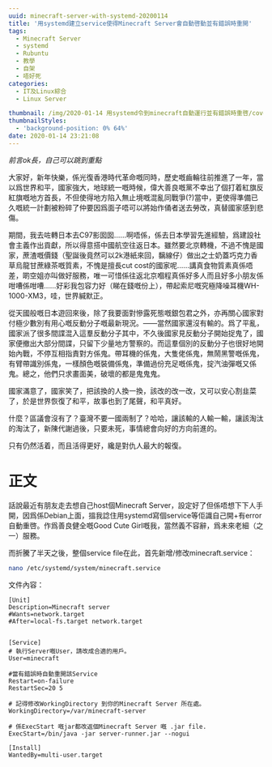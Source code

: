 ```yaml
---
uuid: minecraft-server-with-systemd-20200114
title: '用systemd建立service使得Minecraft Server會自動啓動並有錯誤時重開'
tags:
  - Minecraft Server
  - systemd
  - Rubuntu
  - 教學
  - 自架
  - 唔好死
categories:
  - IT及Linux綜合
  - Linux Server

thumbnail: /img/2020-01-14 用systemd令到minecraft自動運行並有錯誤時重啓/cover.png
thumbnailStyles:
  - 'background-position: 0% 64%'
date: 2020-01-14 23:21:08
---
```

*前言ok長，自己可以跳到重點*

大家好，新年快樂，係光復香港時代革命嘅同時，歷史嘅齒輪往前推進了一年，當以爲世界和平，國家強大，地球統一嘅時候，偉大善良嘅黨不幸出了個打着紅旗反紅旗嘅地方首長，不但使得地方陷入無止境嘅混亂同戰爭(?)當中，更使得準備已久嘅統一計劃被粉碎了仲要因爲面子唔可以將始作俑者送去勞改，真替國家感到悲傷。

期間，我去咗轉日本去C97影囡囡……啊唔係，係去日本學習先進經驗，爲建設社會主義作出貢獻，所以得意搭中國航空往返日本。雖然要北京轉機，不過不愧是國家，蔗渣嘅價錢（聖誕後竟然可以2k港紙來回，黐線仔）做出之士奶蓋巧克力香草烏龍甘蔗綠茶嘅質素，不愧是擅長cut cost的國家呢……講真食物質素真係唔差，啲空姐亦叫做好服務，唯一可惜係往返北京嗰程真係好多人而且好多小朋友係咁嘈係咁嘈……好彩我包容力好（睇在錢嘅份上），帶起索尼嘅究極降噪耳機WH-1000-XM3，哇，世界緘默正。

從天國般嘅日本遊回來後，除了我要面對慘露死態嘅銀包君之外，亦再關心國家對付極少數別有用心嘅反動分子嘅最新現況。——當然國家還沒有輸的。爲了平亂，國家派了很多間諜混入這羣反動分子其中，不久後國家見反動分子開始捉鬼了，國家便撤出大部分間諜，只留下少量地方警察的。而這羣個別的反動分子也很好地開始內戰，不停互相指責對方係鬼。帶耳機的係鬼，大隻佬係鬼，無鬧黑警嘅係鬼，有臂帶識別係鬼，一樣顏色嘅裝備係鬼，準備過份充足嘅係鬼，掟汽油彈嘅又係鬼。總之，他們只求畫面美，破壞的都是鬼鬼鬼。

國家滿意了，國家笑了，把該換的人換一換，該改的改一改，又可以安心割韭菜了，於是世界恢復了和平，故事也到了尾聲，和平真好。

什麼？區議會沒有了？臺灣不要一國兩制了？哈哈，讓該輸的人輸一輸，讓該淘汰的淘汰了，新陳代謝過後，只要未死，事情總會向好的方向前進的。

只有仍然活着，而且活得更好，纔是對仇人最大的報復。


# 正文
話說最近有朋友走去想自己host個Minecraft Server，設定好了但係唔想下下人手開，因爲係Debian上面，搵我諗住用systemd寫個service等佢識自己開+有error自動重啓。作爲善良健全嘅Good Cute Girl嘅我，當然義不容辭，爲未來老細（之一）服務。

而折騰了半天之後，整個service file在此，首先新增/修改minecraft.service：
```bash 
nano /etc/systemd/system/minecraft.service
```
文件內容：
```service
[Unit]
Description=Minecraft server
#Wants=network.target
#After=local-fs.target network.target


[Service]
# 執行Server嘅User，請改成合適的用戶。
User=minecraft

#當有錯誤時自動重開該Service
Restart=on-failure
RestartSec=20 5

# 記得修改WorkingDirectory 到你的Minecraft Server 所在處。
WorkingDirectory=/var/minecraft-server

# 係ExecStart 嘅jar都改返個Minecraft Server 嘅 .jar file.
ExecStart=/bin/java -jar server-runner.jar --nogui

[Install]
WantedBy=multi-user.target
```